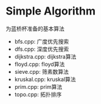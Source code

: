 # Simple Algorithm
为蓝桥杯准备的基本算法
- bfs.cpp: 广度优先搜索
- dfs.cpp: 深度优先搜索
- dijkstra.cpp: dijkstra算法
- floyd.cpp: floyd算法
- sieve.cpp: 筛素数算法
- kruskal.cpp: kruskal算法
- prim.cpp: prim算法
- topo.cpp: 拓扑排序

